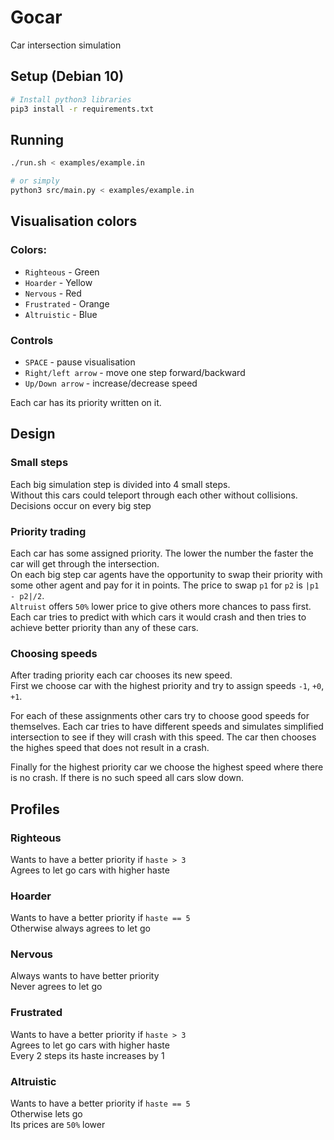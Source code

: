 # Gocar
Car intersection simulation


## Setup (Debian 10)
```bash
# Install python3 libraries
pip3 install -r requirements.txt
```

## Running
```bash
./run.sh < examples/example.in

# or simply
python3 src/main.py < examples/example.in
```

## Visualisation colors
### Colors:
* `Righteous` - Green
* `Hoarder` - Yellow
* `Nervous` - Red
* `Frustrated` - Orange
* `Altruistic` - Blue

### Controls
* `SPACE` - pause visualisation
* `Right/left arrow` - move one step forward/backward
* `Up/Down arrow` - increase/decrease speed

Each car has its priority written on it.

## Design
### Small steps
Each big simulation step is divided into 4 small steps.  
Without this cars could teleport through each other without collisions.
Decisions occur on every big step

### Priority trading
Each car has some assigned priority. The lower the number the faster the car will get through the intersection.  
On each big step car agents have the opportunity to swap their priority with some other agent and pay for it in points.
The price to swap `p1` for `p2` is `|p1 - p2|/2`.  
`Altruist` offers `50%` lower price to give others more chances to pass first.
Each car tries to predict with which cars it would crash and then tries to achieve better priority than any of these cars.

### Choosing speeds
After trading priority each car chooses its new speed.  
First we choose car with the highest priority and try to assign speeds `-1`, `+0`, `+1`.

For each of these assignments other cars try to choose good speeds for themselves.
Each car tries to have different speeds and simulates simplified intersection to see if they will crash with this speed. The car then chooses the highes speed that does not result in a crash.

Finally for the highest priority car we choose the highest speed where there is no crash.
If there is no such speed all cars slow down.


## Profiles
### Righteous
Wants to have a better priority if `haste > 3`  
Agrees to let go cars with higher haste  

### Hoarder
Wants to have a better priority if `haste == 5`  
Otherwise always agrees to let go  

### Nervous
Always wants to have better priority  
Never agrees to let go  

### Frustrated
Wants to have a better priority if `haste > 3`  
Agrees to let go cars with higher haste  
Every 2 steps its haste increases by 1

### Altruistic
Wants to have a better priority if `haste == 5`  
Otherwise lets go  
Its prices are `50%` lower